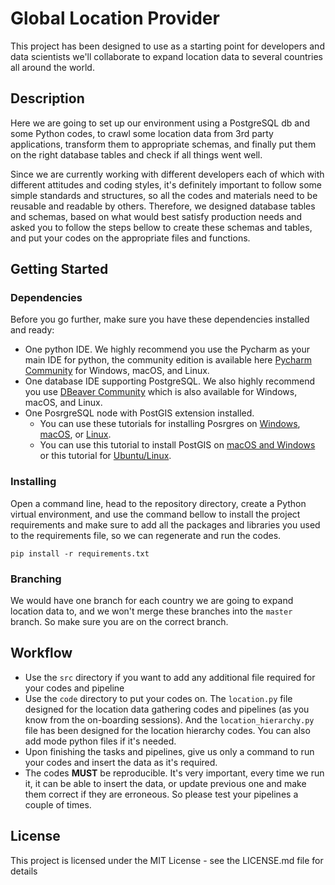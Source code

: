 # Global Location Provider

This project has been designed to use as a starting point for developers and data scientists we'll collaborate to 
expand location data to several countries all around the world.

## Description

Here we are going to set up our environment using a PostgreSQL db and some Python codes, to crawl some location 
data from 3rd party applications, transform them to appropriate schemas, and finally put them on the right database 
tables and check if all things went well.

Since we are currently working with different developers each of which with different attitudes and coding styles, 
it's definitely important to follow some simple standards and structures, so all the codes and materials need to be 
reusable and readable by others. Therefore, we designed database tables and schemas, based on what would best satisfy 
production needs and asked you to follow the steps bellow to create these schemas and tables, and put your codes on the
appropriate files and functions.

## Getting Started

### Dependencies

Before you go further, make sure you have these dependencies installed and ready:
* One python IDE. We highly recommend you use the Pycharm as your main IDE for python, the community edition is 
available here [Pycharm Community](https://www.jetbrains.com/pycharm/download/#section=linux) for Windows, macOS, 
and Linux.
* One database IDE supporting PostgreSQL. We also highly recommend you use 
[DBeaver Community](https://dbeaver.io/download/) which is also available for Windows, macOS, and Linux.
* One PosrgreSQL node with PostGIS extension installed.
  * You can use these tutorials for installing Posrgres 
on [Windows](https://www.postgresqltutorial.com/postgresql-getting-started/install-postgresql/), 
[macOS](https://www.postgresqltutorial.com/postgresql-getting-started/install-postgresql-macos/), 
or [Linux](https://www.cherryservers.com/blog/how-to-install-and-setup-postgresql-server-on-ubuntu-20-04).
  * You can use this tutorial to install PostGIS on 
  [macOS and Windows](https://postgis.net/workshops/postgis-intro/installation.html)
  or this tutorial for [Ubuntu/Linux](https://www.vultr.com/docs/install-the-postgis-extension-for-postgresql-on-ubuntu-linux/).

### Installing

Open a command line, head to the repository directory, create a Python virtual environment, and use the command bellow 
to install the project requirements and make sure to add all the packages and libraries you used to the 
requirements file, so we can regenerate and run the codes.

```commandline
pip install -r requirements.txt
```

### Branching

We would have one branch for each country we are going to expand location data to, and we won't merge these branches 
into the `master` branch. So make sure you are on the correct branch.



## Workflow
* Use the `src` directory if you want to add any additional file required for your codes and pipeline
* Use the `code` directory to put your codes on. The `location.py` file designed for the location data gathering codes 
and pipelines (as you know from the on-boarding sessions). And the `location_hierarchy.py` file has been designed for 
the location hierarchy codes. You can also add mode python files if it's needed.
* Upon finishing the tasks and pipelines, give us only a command to run your codes and insert the data as it's required.
* The codes **MUST** be reproducible. It's very important, every time we run it, it can be able to insert the data, 
or update previous one and make them correct if they are erroneous. So please test your pipelines a couple of times.


## License

This project is licensed under the MIT License - see the LICENSE.md file for details
